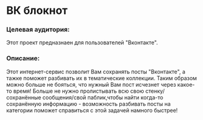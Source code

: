 # ВК блокнот 

### Целевая аудитория:
Этот проект предназнаен для пользователей "Вконтакте".

### Описание:
Этот интернет-сервис позволит Вам сохранять посты "Вконтакте", а тажке поможет разбивать их в тематические коллекции. 
Таким образом можно больше не бояться, что нужный Вам пост исчезнет через какое-то время! Больше не нужно пролистывать всю свою стенку/сохранённые сообщения/свой паблик,чтобы найти когда-то сохранённую информацию - возможность разбивать посты на категории поможет справиться с этой задачей намного быстрее!
